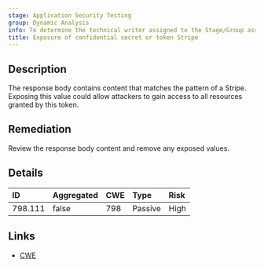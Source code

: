 ```yaml
---
stage: Application Security Testing
group: Dynamic Analysis
info: To determine the technical writer assigned to the Stage/Group associated with this page, see https://handbook.gitlab.com/handbook/product/ux/technical-writing/#assignments
title: Exposure of confidential secret or token Stripe
---
```


## Description

The response body contains content that matches the pattern of a Stripe.
Exposing this value could allow attackers to gain access to all resources granted by this token.

## Remediation

Review the response body content and remove any exposed values.

## Details

| ID | Aggregated | CWE | Type | Risk |
|:---|:-----------|:----|:-----|:-----|
| 798.111 | false | 798 | Passive | High |

## Links

- [CWE](https://cwe.mitre.org/data/definitions/798.html)
